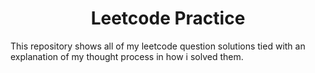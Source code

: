 <h1 align="center">Leetcode Practice</h1>

<p>This repository shows all of my leetcode question solutions tied with an explanation of my thought process in how i solved them.</p>
